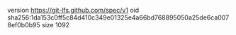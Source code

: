 version https://git-lfs.github.com/spec/v1
oid sha256:1da153c0ff5c84d410c349e01325e4a66bd768895050a25de6ca0078ef0b0b95
size 1092
